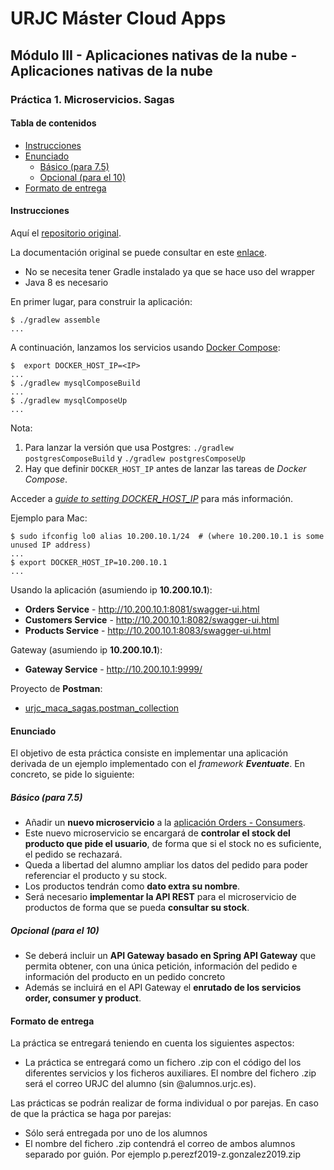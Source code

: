 # URJC Máster Cloud Apps<!-- omit in TOC -->

## Módulo III - Aplicaciones nativas de la nube - Aplicaciones nativas de la nube<!-- omit in TOC -->

### Práctica 1. Microservicios. Sagas<!-- omit in TOC -->

#### Tabla de contenidos<!-- omit in TOC -->

- [Instrucciones](#instrucciones)
- [Enunciado](#enunciado)
  - [Básico (para 7.5)](#b%c3%a1sico-para-75)
  - [Opcional (para el 10)](#opcional-para-el-10)
- [Formato de entrega](#formato-de-entrega)

#### Instrucciones

Aquí el [repositorio original](https://github.com/eventuate-tram/eventuate-tram-sagas-examples-customers-and-orders).

La documentación original se puede consultar en este [enlace](./ORIGINAL_README.adoc).

- No se necesita tener Gradle instalado ya que se hace uso del wrapper
- Java 8 es necesario

En primer lugar, para construir la aplicación:

```console
$ ./gradlew assemble
...
```

A continuación, lanzamos los servicios usando [Docker Compose](https://docs.docker.com/compose/):

```console
$  export DOCKER_HOST_IP=<IP>
...
$ ./gradlew mysqlComposeBuild
...
$ ./gradlew mysqlComposeUp
...
```

Nota:

1. Para lanzar la versión que usa Postgres: `./gradlew postgresComposeBuild` y `./gradlew postgresComposeUp`
2. Hay que definir `DOCKER_HOST_IP` antes de lanzar las tareas de *Docker Compose*.

Acceder a *[guide to setting DOCKER_HOST_IP](http://eventuate.io/docs/usingdocker.html)* para más información.

Ejemplo para Mac:

```console
$ sudo ifconfig lo0 alias 10.200.10.1/24  # (where 10.200.10.1 is some unused IP address)
...
$ export DOCKER_HOST_IP=10.200.10.1
...
```

Usando la aplicación (asumiendo ip **10.200.10.1**):

- **Orders Service** - http://10.200.10.1:8081/swagger-ui.html
- **Customers Service** - http://10.200.10.1:8082/swagger-ui.html
- **Products Service** - http://10.200.10.1:8083/swagger-ui.html

Gateway (asumiendo ip **10.200.10.1**):

- **Gateway Service** - http://10.200.10.1:9999/

Proyecto de **Postman**:

- [urjc_maca_sagas.postman_collection](./urjc_maca_sagas.postman_collection)

#### Enunciado

El objetivo de esta práctica consiste en implementar una aplicación derivada de un ejemplo implementado con el *framework **Eventuate***. En concreto, se pide lo siguiente:

##### Básico (para 7.5)

- Añadir un **nuevo microservicio** a la [aplicación Orders - Consumers](https://github.com/eventuate-tram/eventuate-tram-sagas-examples-customers-and-orders).
- Este nuevo microservicio se encargará de **controlar el stock del producto que pide el usuario**, de forma que si el stock no es suficiente, el pedido se rechazará.
- Queda a libertad del alumno ampliar los datos del pedido para poder referenciar el producto y su stock.
- Los productos tendrán como **dato extra su nombre**.
- Será necesario **implementar la API REST** para el microservicio de productos de forma que se pueda **consultar su stock**.

##### Opcional (para el 10)

- Se deberá incluir un **API Gateway basado en Spring API Gateway** que permita obtener, con una única petición, información del pedido e información del producto en un pedido concreto
- Además se incluirá en el API Gateway el **enrutado de los servicios order, consumer y product**.

#### Formato de entrega

La práctica se entregará teniendo en cuenta los siguientes aspectos:

- La práctica se entregará como un fichero .zip con el código del los diferentes servicios y los ficheros auxiliares. El nombre del fichero .zip será el correo URJC del alumno (sin @alumnos.urjc.es).

Las prácticas se podrán realizar de forma individual o por parejas. En caso de que la práctica se haga por parejas:

- Sólo será entregada por uno de los alumnos
- El nombre del fichero .zip contendrá el correo de ambos alumnos separado por guión. Por ejemplo p.perezf2019-z.gonzalez2019.zip
